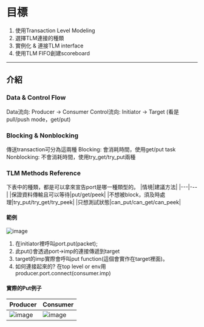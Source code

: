 # 目標
 
1. 使用Transaction Level Modeling
2. 選擇TLM連接的種類
3. 實例化 & 連接TLM interface
4. 使用TLM FIFO創建scoreboard

---
 
## 介紹
### Data & Control Flow
Data流向: Producer -> Consumer
Control流向: Initiator -> Target (看是pull/push mode，get/put)

### Blocking & Nonblocking
傳送transaction可分為這兩種
Blocking: 會消耗時間，使用get/put task
Nonblocking: 不會消耗時間，使用try_get/try_put兩種

### TLM Methods Reference
下表中的種類，都是可以拿來宣告port是哪一種類型的。
|情境|建議方法|
|---|---|
|保證資料傳輸且可以等待|put/get/peek|
|不想被block，須及時處理|try_put/try_get/try_peek|
|只想測試狀態|can_put/can_get/can_peek|

#### 範例
![image](https://github.com/user-attachments/assets/785a2fd7-2a6f-488b-993b-5d7b516b5bdd)  
1. 在initiator裡呼叫port.put(packet);
2. 此put()會透過port->imp的連接傳遞到target
3. target的imp實際會呼叫put function(這個會實作在target裡面)。
4. 如何連接起來的? 在top level or env用producer.port.connect(consumer.imp)

#### 實際的Put例子
|Producer|Consumer|
|---|---|
|![image](https://github.com/user-attachments/assets/819b84f0-6c7c-41ce-8013-c0ad1800e923)|![image](https://github.com/user-attachments/assets/e0797e85-ae9f-4c14-8144-8c4d88483961)|
